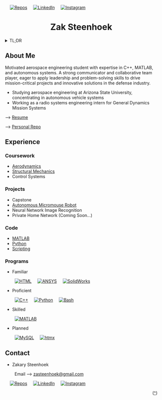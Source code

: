 ﻿<a id="readme-top"></a>



<!-- ACCOUNT SHIELDS -->

&nbsp;&nbsp;&nbsp;&nbsp;[![Repos][repos-shield]][repos-url]
&nbsp;&nbsp;&nbsp;&nbsp;[![LinkedIn][linkedin-shield]][linkedin-url]
&nbsp;&nbsp;&nbsp;&nbsp;[![Instagram][ig-shield]][ig-url]


<!-- ME -->

<h1 align="center">Zak Steenhoek</h1>

<!-- SUMMARY -->

<details>
  <summary>TL;DR</summary>
  <ol>
    <li><a href="#about-me">About Me</a></li>
    <li>
      <a href="#experience">Experience</a>
      <ul>
        <li><a href="#coursework">Coursework</a></li>
		<li><a href="#projects">Projects</a></li>
        <li><a href="#code">Code</a></li>
		<li><a href="#programs">Programs</a></li>
      </ul>
    </li>
	<li><a href="#contact">Contact</a></li>
  </ol>
</details>



<!-- ABOUT ME -->

## About Me
Motivated aerospace engineering student with expertise in C++, MATLAB, and autonomous systems. A strong communicator and collaborative team player, eager to apply leadership and problem-solving skills to drive mission-critical projects and innovative solutions in the defense industry.

* Studying aerospace engineering at Arizona State University, concentrating in autonomous vehicle systems
* Working as a radio systems engineering intern for General Dynamics Mission Systems


--> [Resume](https://github.com/zak-steenhoek/zak-steenhoek/blob/f98b83c3a561f58f5598d50d225ed4e3843bacec/Documents/Z.Steenhoek_Resume-1.25.pdf)

--> [Personal Repo](https://github.com/zak-steenhoek/zak-steenhoek)


<!-- EXPERIENCE -->

## Experience

### Coursework

* [Aerodynamics](https://github.com/zak-steenhoek/zak-steenhoek/blob/main/Coursework/Aerodynamics)
* [Structural Mechanics](https://github.com/zak-steenhoek/zak-steenhoek/blob/main/Coursework/Structural%20Mechanics)
* Control Systems

### Projects

* Capstone
* [Autonomous Micromouse Robot](https://github.com/zak-steenhoek/Micromouse-Robot)
* Neural Network Image Recognition
* Private Home Network (Coming Soon...)

### Code

* [MATLAB](https://github.com/zak-steenhoek/zak-steenhoek/blob/main/code/MATLAB) 
* [Python](https://github.com/zak-steenhoek/zak-steenhoek/blob/main/code/python)
* [Scripting](https://github.com/zak-steenhoek/zak-steenhoek/blob/main/code/scripting)

### Programs

* Familiar

&nbsp;&nbsp;&nbsp;&nbsp;&nbsp;&nbsp;&nbsp;&nbsp;[![HTML][html-shield]][html-url]
&nbsp;&nbsp;&nbsp;&nbsp;[![ANSYS][ansys-shield]][ansys-url]
&nbsp;&nbsp;&nbsp;&nbsp;[![SolidWorks][sw-shield]][sw-url]

* Proficient

&nbsp;&nbsp;&nbsp;&nbsp;&nbsp;&nbsp;&nbsp;&nbsp;[![C++][cpp-shield]][cpp-url]
&nbsp;&nbsp;&nbsp;&nbsp;[![Python][python-shield]][python-url]
&nbsp;&nbsp;&nbsp;&nbsp;[![Bash][bash-shield]][bash-url]

* Skilled

&nbsp;&nbsp;&nbsp;&nbsp;&nbsp;&nbsp;&nbsp;&nbsp;[![MATLAB][matlab-shield]][matlab-url]

* Planned

&nbsp;&nbsp;&nbsp;&nbsp;&nbsp;&nbsp;&nbsp;&nbsp;[![MySQL][sql-shield]][sql-url]
&nbsp;&nbsp;&nbsp;&nbsp;[![htmx][htmx-shield]][htmx-url]



<!-- CONTACT -->

## Contact  

* Zakary Steenhoek

&nbsp;&nbsp;&nbsp;&nbsp;&nbsp;&nbsp;&nbsp;&nbsp;Email --> zasteenhoek@gmail.com


&nbsp;&nbsp;&nbsp;&nbsp;[![Repos][repos-shield]][repos-url]
&nbsp;&nbsp;&nbsp;&nbsp;[![LinkedIn][linkedin-shield]][linkedin-url]
&nbsp;&nbsp;&nbsp;&nbsp;[![Instagram][ig-shield]][ig-url]

<p align="right">(<a href="#readme-top">^</a>)</p>



<!-- MARKDOWN LINKS & IMAGES -->
<!-- https://www.markdownguide.org/basic-syntax/#reference-style-links -->


<!-- BADGES -->
[repos-shield]: https://img.shields.io/badge/-Repos-black.svg?logoSize=auto&style=for-the-badge&logo=git&logoColor=D7CFB7&labelColor=463C1E&color=463C1E
[repos-url]: https://github.com/zak-steenhoek?tab=repositories

[stars-shield]: https://img.shields.io/badge/-Stars-black.svg?logoSize=auto&style=for-the-badge&logo=airtransat&logoColor=D7CFB7&labelColor=463C1E&color=463C1E
[stars-url]: https://github.com/zak-steenhoek?tab=stars


<!-- EXPERIENCE -->
[matlab-shield]: https://img.shields.io/badge/-MATLAB-black.svg?style=for-the-badge&logo=matrix&logoColor=D7CFB7&logoSize=auto&labelColor=463C1E&color=463C1E
[matlab-url]: https://www.mathworks.com/products/matlab.html

[python-shield]: https://img.shields.io/badge/-Python-black.svg?logoSize=auto&style=for-the-badge&logo=python&logoColor=D7CFB7&labelColor=463C1E&color=463C1E
[python-url]: https://www.python.org/

[cpp-shield]: https://img.shields.io/badge/-C++-black.svg?logoSize=auto&style=for-the-badge&logo=cplusplus&logoColor=D7CFB7&labelColor=463C1E&color=463C1E
[cpp-url]: https://cplusplus.com/

[sw-shield]: https://img.shields.io/badge/-SolidWorks-black.svg?logoSize=auto&style=for-the-badge&logo=dassaultsystemes&logoColor=D7CFB7&labelColor=463C1E&color=463C1E
[sw-url]: https://my.solidworks.com/

[ansys-shield]: https://img.shields.io/badge/-ANSYS-black?style=for-the-badge&logo=ansys&logoColor=D7CFB7&labelColor=463C1E&color=463C1E
[ansys-url]: https://www.ansys.com/

[bash-shield]: https://img.shields.io/badge/-GNU&nbsp;Bash-black.svg?logoSize=auto&style=for-the-badge&logo=gnubash&logoColor=D7CFB7&labelColor=463C1E&color=463C1E
[bash-url]: https://www.gnu.org/software/bash/

[html-shield]: https://img.shields.io/badge/-HTML-black.svg?logoSize=auto&style=for-the-badge&logo=html5&logoColor=D7CFB7&labelColor=463C1E&color=463C1E
[html-url]: https://html.com/

[sql-shield]: https://img.shields.io/badge/-MySQL-black.svg?logoSize=auto&style=for-the-badge&logo=mysql&logoColor=D7CFB7&labelColor=463C1E&color=463C1E
[sql-url]: https://www.mysql.com/

[htmx-shield]: https://img.shields.io/badge/-htmx-black.svg?logoSize=auto&style=for-the-badge&logo=htmx&logoColor=D7CFB7&labelColor=463C1E&color=463C1E
[htmx-url]: https://htmx.org/

[npp-shield]: https://img.shields.io/badge/-Notepad++-black.svg?logoSize=auto&style=for-the-badge&logo=notepadplusplus&logoColor=D7CFB7&labelColor=463C1E&color=463C1E
[npp-url]: https://notepad-plus-plus.org/

[Next.js]: https://img.shields.io/badge/next.js-000000?style=for-the-badge&logo=nextdotjs&logoColor=white
[Next-url]: https://nextjs.org/

[React.js]: https://img.shields.io/badge/React-20232A?style=for-the-badge&logo=react&logoColor=61DAFB
[React-url]: https://reactjs.org/

[Vue.js]: https://img.shields.io/badge/Vue.js-35495E?style=for-the-badge&logo=vuedotjs&logoColor=4FC08D
[Vue-url]: https://vuejs.org/


<!-- CONTACT -->
[email-shield]: https://img.shields.io/badge/-Email-black.svg?logoSize=auto&style=for-the-badge&logo=gmail&logoColor=D7CFB7&labelColor=463C1E&color=463C1E
[email-url]: zasteenhoek@gmail.com

[linkedin-shield]: https://img.shields.io/badge/-LinkedIn-black.svg?logoSize=auto&style=for-the-badge&logo=linkedin&logoColor=D7CFB7&labelColor=463C1E&color=463C1E
[linkedin-url]: https://linkedin.com/in/zakary-steenhoek-aerospace-engineering-student/

[ig-shield]: https://img.shields.io/badge/-Instagram-black.svg?logoSize=auto&style=for-the-badge&logo=instagram&logoColor=D7CFB7&labelColor=463C1E&color=463C1E
[ig-url]: https://www.instagram.com/zak.steenhoek/

